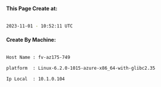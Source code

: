 
   
#### This Page Create at:

```bash

2023-11-01 - 10:52:11 UTC

```

#### Create By Machine:

```bash

Host Name : fv-az175-749

platform  : Linux-6.2.0-1015-azure-x86_64-with-glibc2.35

Ip Local  : 10.1.0.104

```


